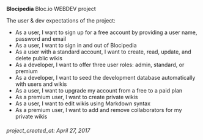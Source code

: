 **Blocipedia** Bloc.io WEBDEV project

The user & dev expectations of the project:

- As a user, I want to sign up for a free account by providing a user name, password and email
- As a user, I want to sign in and out of Blocipedia
- As a user with a standard account, I want to create, read, update, and delete public wikis
- As a developer, I want to offer three user roles: admin, standard, or premium
- As a developer, I want to seed the development database automatically with users and wikis
- As a user, I want to upgrade my account from a free to a paid plan
- As a premium user, I want to create private wikis
- As a user, I want to edit wikis using Markdown syntax
- As a premium user, I want to add and remove collaborators for my private wikis

###### project_created_at: April 27, 2017